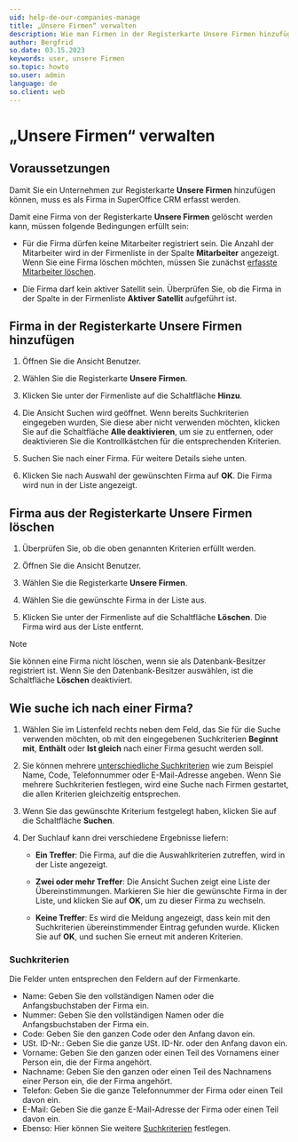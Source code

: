 ```yaml
---
uid: help-de-our-companies-manage
title: „Unsere Firmen“ verwalten
description: Wie man Firmen in der Registerkarte Unsere Firmen hinzufügt oder entfernt
author: Bergfrid
so.date: 03.15.2023
keywords: user, unsere Firmen
so.topic: howto
so.user: admin
language: de
so.client: web
---
```


# „Unsere Firmen“ verwalten

## Voraussetzungen

Damit Sie ein Unternehmen zur Registerkarte **Unsere Firmen** hinzufügen können, muss es als Firma in SuperOffice CRM erfasst werden.

Damit eine Firma von der Registerkarte **Unsere Firmen** gelöscht werden kann, müssen folgende Bedingungen erfüllt sein:

* Für die Firma dürfen keine Mitarbeiter registriert sein. Die Anzahl der Mitarbeiter wird in der Firmenliste in der Spalte **Mitarbeiter** angezeigt. Wenn Sie eine Firma löschen möchten, müssen Sie zunächst [erfasste Mitarbeiter löschen][2].

* Die Firma darf kein aktiver Satellit sein. Überprüfen Sie, ob die Firma in der Spalte in der Firmenliste **Aktiver Satellit** aufgeführt ist.

## Firma in der Registerkarte Unsere Firmen hinzufügen

1. Öffnen Sie die Ansicht Benutzer.

2. Wählen Sie die Registerkarte **Unsere Firmen**.

3. Klicken Sie unter der Firmenliste auf die Schaltfläche **Hinzu**.

4. Die Ansicht Suchen wird geöffnet. Wenn bereits Suchkriterien eingegeben wurden, Sie diese aber nicht verwenden möchten, klicken Sie auf die Schaltfläche **Alle deaktivieren**, um sie zu entfernen, oder deaktivieren Sie die Kontrollkästchen für die entsprechenden Kriterien.

5. Suchen Sie nach einer Firma. Für weitere Details siehe unten.

6. Klicken Sie nach Auswahl der gewünschten Firma auf **OK**. Die Firma wird nun in der Liste angezeigt.

## Firma aus der Registerkarte Unsere Firmen löschen

1. Überprüfen Sie, ob die oben genannten Kriterien erfüllt werden.

1. Öffnen Sie die Ansicht Benutzer.

1. Wählen Sie die Registerkarte **Unsere Firmen**.

1. Wählen Sie die gewünschte Firma in der Liste aus.

1. Klicken Sie unter der Firmenliste auf die Schaltfläche **Löschen**. Die Firma wird aus der Liste entfernt.

> [!NOTE]
> Sie können eine Firma nicht löschen, wenn sie als Datenbank-Besitzer registriert ist. Wenn Sie den Datenbank-Besitzer auswählen, ist die Schaltfläche **Löschen** deaktiviert.

## Wie suche ich nach einer Firma?

1. Wählen Sie im Listenfeld rechts neben dem Feld, das Sie für die Suche verwenden möchten, ob mit den eingegebenen Suchkriterien **Beginnt mit**, **Enthält** oder **Ist gleich** nach einer Firma gesucht werden soll.

2. Sie können mehrere [unterschiedliche Suchkriterien](#criteria) wie zum Beispiel Name, Code, Telefonnummer oder E-Mail-Adresse angeben. Wenn Sie mehrere Suchkriterien festlegen, wird eine Suche nach Firmen gestartet, die allen Kriterien gleichzeitig entsprechen.

3. Wenn Sie das gewünschte Kriterium festgelegt haben, klicken Sie auf die Schaltfläche **Suchen**.

4. Der Suchlauf kann drei verschiedene Ergebnisse liefern:

    * **Ein Treffer**: Die Firma, auf die die Auswahlkriterien zutreffen, wird in der Liste angezeigt.

    * **Zwei oder mehr Treffer**: Die Ansicht Suchen zeigt eine Liste der Übereinstimmungen. Markieren Sie hier die gewünschte Firma in der Liste, und klicken Sie auf **OK**, um zu dieser Firma zu wechseln.

    * **Keine Treffer**: Es wird die Meldung angezeigt, dass kein mit den Suchkriterien übereinstimmender Eintrag gefunden wurde. Klicken Sie auf **OK**, und suchen Sie erneut mit anderen Kriterien.

### <a id="criteria" />Suchkriterien

Die Felder unten entsprechen den Feldern auf der Firmenkarte.

* Name: Geben Sie den vollständigen Namen oder die Anfangsbuchstaben der Firma ein.
* Nummer: Geben Sie den vollständigen Namen oder die Anfangsbuchstaben der Firma ein.
* Code: Geben Sie den ganzen Code oder den Anfang davon ein.
* USt. ID-Nr.: Geben Sie die ganze USt. ID-Nr. oder den Anfang davon ein.
* Vorname: Geben Sie den ganzen oder einen Teil des Vornamens einer Person ein, die der Firma angehört.
* Nachname: Geben Sie den ganzen oder einen Teil des Nachnamens einer Person ein, die der Firma angehört.
* Telefon: Geben Sie die ganze Telefonnummer der Firma oder einen Teil davon ein.
* E-Mail: Geben Sie die ganze E-Mail-Adresse der Firma oder einen Teil davon ein.
* Ebenso: Hier können Sie weitere [Suchkriterien][1] festlegen.

<!-- Referenced links -->
[1]: ../../../search-options/learn/using-search-criteria.md
[2]: delete-user.md

<!-- Referenced images -->
